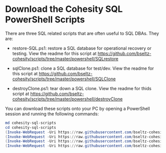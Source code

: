 # Download the Cohesity SQL PowerShell Scripts

There are three SQL related scripts that are often useful to SQL DBAs. They are:

* restore-SQL.ps1: restore a SQL database for operational recovery or testing. View the readme for this script at https://github.com/bseltz-cohesity/scripts/tree/master/powershell/SQLrestore

* sqlClone.ps1: clone a SQL database for test/dev. View the readme for this script at https://github.com/bseltz-cohesity/scripts/tree/master/powershell/SQLClone

* destroyClone.ps1: tear down a SQL clone. View the readme for thids script at https://github.com/bseltz-cohesity/scripts/tree/master/powershell/destroyClone

You can download these scripts onto your PC by opening a PowerShell session and running the following commands:

```powershell
md cohesity-sql-scripts
cd cohesity-sql-scripts
(Invoke-WebRequest -Uri https://raw.githubusercontent.com/bseltz-cohesity/scripts/master/powershell/SQLrestore/cohesity-api.ps1).content | Out-File cohesity-api.ps1; (Get-Content cohesity-api.ps1) | Set-Content cohesity-api.ps1
(Invoke-WebRequest -Uri https://raw.githubusercontent.com/bseltz-cohesity/scripts/master/powershell/SQLrestore/restore-SQL.ps1).content | Out-File restore-SQL.ps1; (Get-Content restore-SQL.ps1) | Set-Content restore-SQL.ps1
(Invoke-WebRequest -Uri https://raw.githubusercontent.com/bseltz-cohesity/scripts/master/powershell/SQLClone/sqlClone.ps1).content | Out-File sqlClone.ps1; (Get-Content sqlClone.ps1) | Set-Content sqlClone.ps1
(Invoke-WebRequest -Uri https://raw.githubusercontent.com/bseltz-cohesity/scripts/master/powershell/destroyClone/destroyClone.ps1).content | Out- File destroyClone.ps1; (Get-Content destroyClone.ps1) | Set-Cpontent destroyClone.ps1
```
